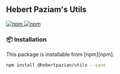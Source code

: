 ## Hebert Paziam's Utils

<a href="https://npmjs.com/package/@hebertpazian/utils">
  <img alt="npm" src="https://img.shields.io/npm/v/@hebertpazian/utils.svg?style=flat-square">
</a>

<a href="https://npmjs.com/package/@hebertpazian/utils">
  <img alt="npm" src="https://img.shields.io/npm/dt/@hebertpazian/utils?style=flat-square">
</a>

### 📦 Installation

This package is installable from [npm][npm].

```bash
npm install @hebertpazian/utils --save
```
